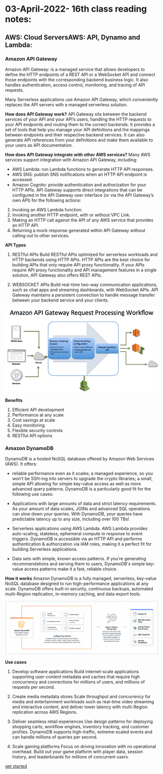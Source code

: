 # 03-April-2022- 16th class reading notes:

## AWS: Cloud ServersAWS: API, Dynamo and Lambda:

### **Amazon API Gateway**

Amazon API Gateway: is a managed service that allows developers to define the HTTP endpoints of a REST API or a WebSocket API and connect those endpoints with the corresponding backend business logic. It also handles authentication, access control, monitoring, and tracing of API requests.

Many Serverless applications use Amazon API Gateway, which conveniently replaces the API servers with a managed serverless solution.

**How does API Gateway work?**
API Gateway sits between the backend services of your API and your API’s users, handling the HTTP requests to your API endpoints and routing them to the correct backends. It provides a set of tools that help you manage your API definitions and the mappings between endpoints and their respective backend services. It can also generate API references from your definitions and make them available to your users as API documentation.

**How does API Gateway integrate with other AWS services?**
Many AWS services support integration with Amazon API Gateway, including:

- AWS Lambda: run Lambda functions to generate HTTP API responses.
- AWS SNS: publish SNS notifications when an HTTP API endpoint is accessed.
- Amazon Cognito: provide authentication and authorization for your HTTP APIs.
API Gateway supports direct integrations that can be configured in the API Gateway user interface (or via the API Gateway’s own API) for the following actions:

1. Invoking an AWS Lambda function.
2. Invoking another HTTP endpoint, with or without VPC Link.
3. Making an HTTP call against the API of any AWS service that provides an HTTP API.
4. Returning a mock response generated within API Gateway without calling out to other services.

**API Types**

1. RESTful APIs
Build RESTful APIs optimized for serverless workloads and HTTP backends using HTTP APIs. HTTP APIs are the best choice for building APIs that only require API proxy functionality. If your APIs require API proxy functionality and API management features in a single solution, API Gateway also offers REST APIs.

2. WEBSOCKET APIs
Build real-time two-way communication applications, such as chat apps and streaming dashboards, with WebSocket APIs. API Gateway maintains a persistent connection to handle message transfer between your backend service and your clients.

![how it works](./image01.jpg)

**Benefits**

1. Efficient API development
2. Performance at any scale
3. Cost savings at scale
4. Easy monitoring
5. Flexible security controls
6. RESTful API options


### **Amazon DynamoDB**

DynamoDB is a hosted NoSQL database offered by Amazon Web Services (AWS). It offers:

- reliable performance even as it scales;
a managed experience, so you won't be SSH-ing into servers to upgrade the crypto libraries;
a small, simple API allowing for simple key-value access as well as more advanced query patterns.
DynamoDB is a particularly good fit for the following use cases:

- Applications with large amounts of data and strict latency requirements. As your amount of data scales, JOINs and advanced SQL operations can slow down your queries. With DynamoDB, your queries have predictable latency up to any size, including over 100 TBs!

- Serverless applications using AWS Lambda. AWS Lambda provides auto-scaling, stateless, ephemeral compute in response to event triggers. DynamoDB is accessible via an HTTP API and performs authentication & authorization via IAM roles, making it a perfect fit for building Serverless applications.

- Data sets with simple, known access patterns. If you're generating recommendations and serving them to users, DynamoDB's simple key-value access patterns make it a fast, reliable choice.


**How it works**
Amazon DynamoDB is a fully managed, serverless, key-value NoSQL database designed to run high-performance applications at any scale. DynamoDB offers built-in security, continuous backups, automated multi-Region replication, in-memory caching, and data export tools.

![how it works](./product-page-diagram_Amazon-DynamoDB%402x.c3991157844b19e02d83a6b578b0ffaf57374b70.png)

**Use cases**
1. Develop software applications
Build internet-scale applications supporting user-content metadata and caches that require high concurrency and connections for millions of users, and millions of requests per second.

2. Create media metadata stores
Scale throughput and concurrency for media and entertainment workloads such as real-time video streaming and interactive content, and deliver lower latency with multi-Region replication across AWS Regions.

3. Deliver seamless retail experiences
Use design patterns for deploying shopping carts, workflow engines, inventory tracking, and customer profiles. DynamoDB supports high-traffic, extreme-scaled events and can handle millions of queries per second.

4. Scale gaming platforms
Focus on driving innovation with no operational overhead. Build out your game platform with player data, session history, and leaderboards for millions of concurrent users.

[get started](https://dynamoosejs.com/getting_started/Introduction/)